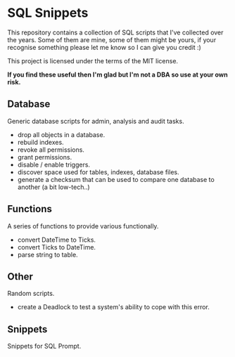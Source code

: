 # SQL Snippets

This repository contains a collection of SQL scripts that I've collected over the years.  Some of them are mine, some of them might be yours, if your recognise something please let me know so I can give you credit :)

This project is licensed under the terms of the MIT license.

**If you find these useful then I'm glad but I'm not a DBA so use at your own risk.**

## Database
Generic database scripts for admin, analysis and audit tasks.

- drop all objects in a database.
- rebuild indexes.
- revoke all permissions.
- grant permissions.
- disable / enable triggers.
- discover space used for tables, indexes, database files.
- generate a checksum that can be used to compare one database to another (a bit low-tech..)

## Functions
A series of functions to provide various functionally.

- convert DateTime to Ticks.
- convert Ticks to DateTime.
- parse string to table.

## Other
Random scripts.

- create a Deadlock to test a system's ability to cope with this error.

## Snippets
Snippets for SQL Prompt.
